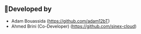 ## 👥Developed by 

- Adam Bouassida (https://github.com/adam12bT)
- Ahmed Brini (Co-Developer) (https://github.com/sinex-cloud)
